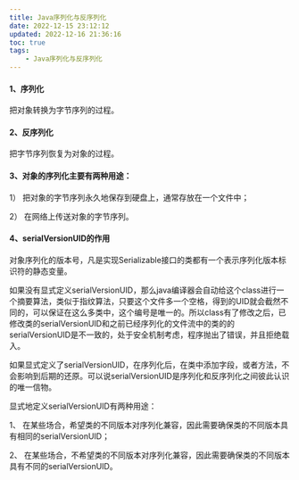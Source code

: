 ```yaml
---
title: Java序列化与反序列化
date: 2022-12-15 23:12:12
updated: 2022-12-16 21:36:16
toc: true
tags: 
    - Java序列化与反序列化
---
```

#### 1、序列化

把对象转换为字节序列的过程。

#### 2、反序列化

把字节序列恢复为对象的过程。

#### 3、对象的序列化主要有两种用途：

1） 把对象的字节序列永久地保存到硬盘上，通常存放在一个文件中；

2） 在网络上传送对象的字节序列。

#### 4、serialVersionUID的作用

对象序列化的版本号，凡是实现Serializable接口的类都有一个表示序列化版本标识符的静态变量。

如果没有显式定义serialVersionUID，那么java编译器会自动给这个class进行一个摘要算法，类似于指纹算法，只要这个文件多一个空格，得到的UID就会截然不同的，可以保证在这么多类中，这个编号是唯一的。所以class有了修改之后，已修改类的serialVersionUID和之前已经序列化的文件流中的类的的serialVersionUID是不一致的，处于安全机制考虑，程序抛出了错误，并且拒绝载入。

如果显式定义了serialVersionUID，在序列化后，在类中添加字段，或者方法，不会影响到后期的还原。可以说serialVersionUID是序列化和反序列化之间彼此认识的唯一信物。

显式地定义serialVersionUID有两种用途：

1、 在某些场合，希望类的不同版本对序列化兼容，因此需要确保类的不同版本具有相同的serialVersionUID；

2、 在某些场合，不希望类的不同版本对序列化兼容，因此需要确保类的不同版本具有不同的serialVersionUID。